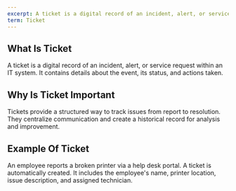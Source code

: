 ```yaml
---
excerpt: A ticket is a digital record of an incident, alert, or service request within an IT system.
term: Ticket
---
```

## What Is Ticket

A ticket is a digital record of an incident, alert, or service request within an IT system. It contains details about the event, its status, and actions taken.

## Why Is Ticket Important

Tickets provide a structured way to track issues from report to resolution. They centralize communication and create a historical record for analysis and improvement.

## Example Of Ticket

An employee reports a broken printer via a help desk portal. A ticket is automatically created. It includes the employee's name, printer location, issue description, and assigned technician.